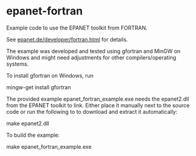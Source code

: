 epanet-fortran
==============

Example code to use the EPANET toolkit from FORTRAN.

See [epanet.de/developer/fortran.html](http://epanet.de/developer/fortran.html) for details.

The example was developed and tested using gfortran and MinGW on Windows and might need adjustments for other compilers/operating systems.

To install gfortran on Windows, run

mingw-get install gfortran

The provided example epanet_fortran_example.exe needs the epanet2.dll from the EPANET toolkit to link.
Either place it manually next to the source code or run the following to to download and extract it automatically:

make epanet2.dll

To build the example:

make epanet_fortran_example.exe